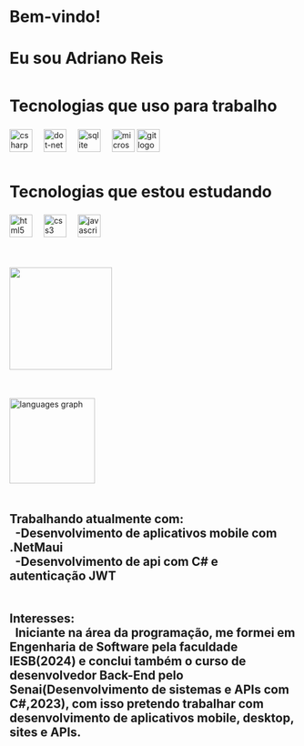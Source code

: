 <h1>Bem-vindo!</h1>  
<h1>Eu sou Adriano Reis</h1>  

<h2 style="font-size: 2em; margin-top: 50px;">Tecnologias que uso para trabalho</h2> 
<div align="left" style="margin-top: 20px;">
  <img src="https://cdn.jsdelivr.net/gh/devicons/devicon/icons/csharp/csharp-original.svg" height="40" alt="csharp logo"  />
  <img width="12" />  
  <img src="https://cdn.jsdelivr.net/gh/devicons/devicon/icons/dot-net/dot-net-plain-wordmark.svg" height="40" alt="dot-net logo"  />
  <img width="12" />      
  <img src="https://cdn.jsdelivr.net/gh/devicons/devicon/icons/sqlite/sqlite-original.svg" height="40" alt="sqlite logo"  />
  <img width="12" />
  <img src="https://cdn.jsdelivr.net/gh/devicons/devicon/icons/microsoftsqlserver/microsoftsqlserver-plain.svg" height="40" alt="microsoftsqlserver logo"  />
  <img src="https://cdn.simpleicons.org/git/F05032" height="40" alt="git logo"  />
  <img width="12" />
</div>

<h2 style="font-size: 2em; margin-top: 50px;">Tecnologias que estou estudando</h2> 
<div align="left" style="margin-top: 20px;">  
  <img src="https://cdn.jsdelivr.net/gh/devicons/devicon/icons/html5/html5-original.svg" height="40" alt="html5 logo"  />
  <img width="12" />
  <img src="https://cdn.jsdelivr.net/gh/devicons/devicon/icons/css3/css3-original.svg" height="40" alt="css3 logo"  />
  <img width="12" />
  <img src="https://cdn.jsdelivr.net/gh/devicons/devicon/icons/javascript/javascript-original.svg" height="40" alt="javascript logo"  />
  <img width="12" />
</div>    

<div align="left" style="margin-top: 50px;">
    <a href="https://github.com/Adriano-Reis-Eng">
        <img height="180em" src="https://github-readme-stats.vercel.app/api?username=Adriano-Reis-Eng&show_icons=true&theme=dark&include_all_commits=false&count_private=false"/>
    </a>
</div>

<div align="left" style="margin-top: 50px;">
    <img src="https://github-readme-stats.vercel.app/api/top-langs?username=Adriano-Reis-Eng&locale=en&hide_title=false&layout=compact&card_width=360&langs_count=5&theme=dark&hide_border=false" height="150" alt="languages graph"/>
</div>
<h2 fontsize="20em" style="margin-top: 50px;">Trabalhando atualmente com:
<br>&nbsp;&nbsp;-Desenvolvimento de aplicativos mobile com .NetMaui
<br>&nbsp;&nbsp;-Desenvolvimento de api com C# e autenticação JWT</h2> 
<h2 fontsize="20em" style="margin-top: 50px;">Interesses:
<br>&nbsp;&nbsp;Iniciante na área da programação, me formei em Engenharia de Software pela faculdade IESB(2024) e conclui também o curso de desenvolvedor Back-End pelo Senai(Desenvolvimento de sistemas e APIs com C#,2023), com isso pretendo trabalhar com desenvolvimento de aplicativos mobile, desktop, sites e APIs.</h2>
